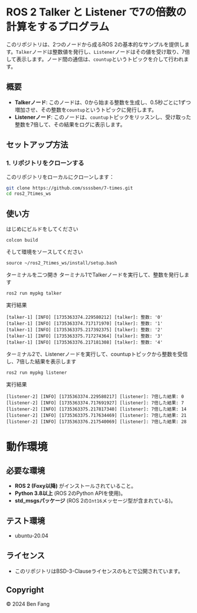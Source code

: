 # ROS 2 Talker と Listener で7の倍数の計算をするプログラム

このリポジトリは、2つのノードから成るROS 2の基本的なサンプルを提供します。`Talker`ノードは整数値を発行し、`Listener`ノードはその値を受け取り、7倍して表示します。ノード間の通信は、`countup`というトピックを介して行われます。

## 概要

- **Talkerノード**: このノードは、0から始まる整数を生成し、0.5秒ごとに1ずつ増加させ、その整数を`countup`というトピックに発行します。
- **Listenerノード**: このノードは、`countup`トピックをリッスンし、受け取った整数を7倍して、その結果をログに表示します。

## セットアップ方法

### 1. リポジトリをクローンする

このリポジトリをローカルにクローンします：

```bash
git clone https://github.com/ssssben/7-times.git
cd ros2_7times_ws
```

## 使い方
はじめにビルドをしてください
```
colcon build
```
そして環境をソースしてください
```
source ~/ros2_7times_ws/install/setup.bash
```
ターミナルを二つ開き
ターミナル1でTalkerノードを実行して、整数を発行します
```
ros2 run mypkg talker
```
実行結果
```
[talker-1] [INFO] [1735363374.229580212] [talker]: 整数: '0'
[talker-1] [INFO] [1735363374.717171970] [talker]: 整数: '1'
[talker-1] [INFO] [1735363375.217392375] [talker]: 整数: '2'
[talker-1] [INFO] [1735363375.717274364] [talker]: 整数: '3'
[talker-1] [INFO] [1735363376.217181308] [talker]: 整数: '4'
```
ターミナル2で、Listenerノードを実行して、countupトピックから整数を受信し、7倍した結果を表示します
```
ros2 run mypkg listener
```
実行結果

```
[listener-2] [INFO] [1735363374.229580217] [listener]: 7倍した結果: 0
[listener-2] [INFO] [1735363374.717691927] [listener]: 7倍した結果: 7
[listener-2] [INFO] [1735363375.217817340] [listener]: 7倍した結果: 14
[listener-2] [INFO] [1735363375.717634469] [listener]: 7倍した結果: 21
[listener-2] [INFO] [1735363376.217540069] [listener]: 7倍した結果: 28
```

# 動作環境
## 必要な環境

- **ROS 2 (Foxy以降)** がインストールされていること。
- **Python 3.8以上** (ROS 2のPython APIを使用)。
- **std_msgsパッケージ** (ROS 2の`Int16`メッセージ型が含まれている)。
## テスト環境
- ubuntu-20.04
## ライセンス
- このリポジトリはBSD-3-Clauseライセンスのもとで公開されています。
## Copyright
© 2024 Ben Fang

